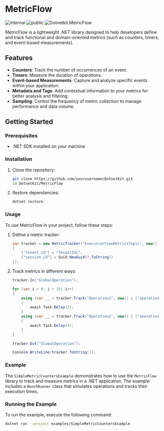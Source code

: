 # MetricFlow

![internal](https://github.com/dotnetkit/metricflow/actions/workflows/publish-internal.yml/badge.svg)
![public](https://github.com/dotnetkit/metricflow/actions/workflows/publish-public.yml/badge.svg)
![Dotnetkit.MetricFlow](https://img.shields.io/nuget/v/Dotnetkit.MetricFlow)

MetricFlow is a lightweight .NET library designed to help developers define and track functional and domain-oriented metrics (such as counters, timers, and event-based measurements).

## Features

- **Counters**: Track the number of occurrences of an event.
- **Timers**: Measure the duration of operations.
- **Event-based Measurements**: Capture and analyze specific events within your application.
- **Metadata and Tags**: Add contextual information to your metrics for better analysis and filtering.
- **Sampling**: Control the frequency of metric collection to manage performance and data volume.

## Getting Started

### Prerequisites

- .NET SDK installed on your machine

### Installation

1. Clone the repository:

    ```sh
    git clone https://github.com/yourusername/DotnetKit.git
    cd DotnetKit/MetricFlow
    ```

2. Restore dependencies:

    ```sh
    dotnet restore
    ```

### Usage

To use MetricFlow in your project, follow these steps:

1. Define a metric tracker:

    ```csharp
    var tracker = new MetricTracker("ExecutionTimeMetricsTopic", new()
    {
        ["tenant_id"] = "TenantId1",
        ["session_id"] = Guid.NewGuid().ToString()
    });
    ```

2. Track metrics in different ways:

    ```csharp
    tracker.In("GlobalOperation");

    for (var i = 0; i < 10; i++)
    {
        using (var __ = tracker.Track("Operation1", new() { ["operation_id"] = $"{i}" }))
        {
            await Task.Delay(2);
        }
        using (var __ = tracker.Track("Operation2", new() { ["operation_id"] = $"{10 - i}" }))
        {
            await Task.Delay(4);
        }
    }

    tracker.Out("GlobalOperation");

    Console.WriteLine(tracker.ToString());
    ```

### Example

The `SimpleMetricCountersExample` demonstrates how to use the `MetricFlow` library to track and measure metrics in a .NET application. The example includes a `BenchRunner` class that simulates operations and tracks their execution times.

### Running the Example

To run the example, execute the following command:

```sh
dotnet run --project examples/SimpleMetricCountersExample

